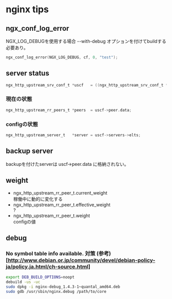 nginx tips
==========

ngx_conf_log_error
------------------
NGX_LOG_DEBUGを使用する場合 --with-debug オプションを付けてbuildする必要あり。  
```c
ngx_conf_log_error(NGX_LOG_DEBUG, cf, 0, "test");
```

server status
-------------
```c
ngx_http_upstream_srv_conf_t *uscf   = ((ngx_http_upstream_srv_conf_t **)umcf->upstreams.elts)[i]; /* (*cf1) */
```
### 現在の状態
```c
ngx_http_upstream_rr_peers_t *peers  = uscf->peer.data;
```
### configの状態
```c
ngx_http_upstream_server_t   *server = uscf->servers->elts;
```

backup server
-------------
backupを付けたserverは uscf->peer.data に格納されない。  

weight
------
* ngx_http_upstream_rr_peer_t.current_weight  
稼働中に動的に変化する
* ngx_http_upstream_rr_peer_t.effective_weight  
?
* ngx_http_upstream_rr_peer_t.weight  
configの値

debug
-----
### No symbol table info available. 対策 (参考)[http://www.debian.or.jp/community/devel/debian-policy-ja/policy.ja.html/ch-source.html]
```bash
export DEB_BUILD_OPTIONS=noopt
debuild -us -uc
sudo dpkg -i nginx-debug_1.4.3-1~quantal_amd64.deb
sudo gdb /usr/sbin/nginx.debug /path/to/core
```
